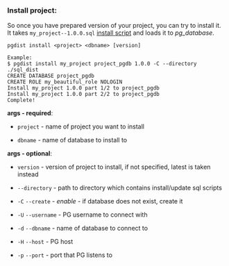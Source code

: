 ### Install project:

So once you have prepared version of your project, you can try to install it.
It takes `my_project--1.0.0.sql` [install script](../../project_files/version.md) and loads it to *pg_database*.  

```
pgdist install <project> <dbname> [version]

Example:
$ pgdist install my_project project_pgdb 1.0.0 -C --directory ./sql_dist
CREATE DATABASE project_pgdb
CREATE ROLE my_beautiful_role NOLOGIN
Install my_project 1.0.0 part 1/2 to project_pgdb
Install my_project 1.0.0 part 2/2 to project_pgdb
Complete!
```

**args - required**:

- `project` - name of project you want to install

- `dbname` - name of database to install to

**args - optional**:

- `version` - version of project to install, if not specified, latest is taken instead

- `--directory` - path to directory which contains install/update sql scripts

- `-C` `--create` - *enable* - if database does not exist, create it

- `-U` `--username` - PG username to connect with

- `-d` `--dbname` - name of database to connect to

- `-H` `--host` - PG host

- `-p` `--port` - port that PG listens to
